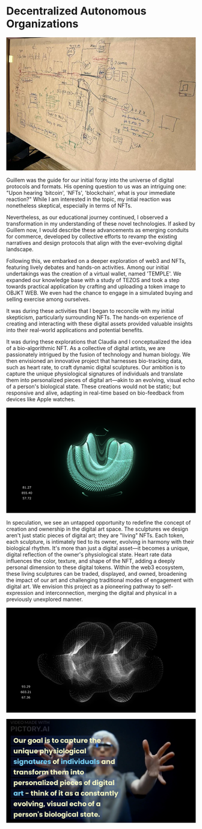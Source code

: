 # Decentralized Autonomous Organizations

![DAO](../images/DAO.jpeg)

Guillem was the guide for our initial foray into the universe of digital protocols and formats. His opening question to us was an intriguing one: "Upon hearing 'bitcoin', 'NFTs', 'blockchain', what is your immediate reaction?" While I am interested in the topic, my intial reaction was nonetheless skeptical, especially in terms of NFTs. 

Nevertheless, as our educational journey continued, I observed a transformation in my understanding of these novel technologies. If asked by Guillem now, I would describe these advancements as emerging conduits for commerce, developed by collective efforts to revamp the existing narratives and design protocols that align with the ever-evolving digital landscape.

Following this, we embarked on a deeper exploration of web3 and NFTs, featuring lively debates and hands-on activities. Among our initial undertakings was the creation of a virtual wallet, named 'TEMPLE'. We expanded our knowledge base with a study of TEZOS and took a step towards practical application by crafting and uploading a token image to OBJKT WEB. We even had the chance to engage in a simulated buying and selling exercise among ourselves.

It was during these activities that I began to reconcile with my initial skepticism, particularly surrounding NFTs. The hands-on experience of creating and interacting with these digital assets provided valuable insights into their real-world applications and potential benefits.

It was during these explorations that Claudia and I conceptualized the idea of a bio-algorithmic NFT. As a collective of digital artists, we are passionately intrigued by the fusion of technology and human biology. We then envisioned an innovative project that harnesses bio-tracking data, such as heart rate, to craft dynamic digital sculptures. Our ambition is to capture the unique physiological signatures of individuals and translate them into personalized pieces of digital art—akin to an evolving, visual echo of a person's biological state. These creations would not be static; but responsive and alive, adapting in real-time based on bio-feedback from devices like Apple watches.

![Art](../images/DataArt1.png)

In speculation, we see an untapped opportunity to redefine the concept of creation and ownership in the digital art space. The sculptures we design aren't just static pieces of digital art; they are "living" NFTs. Each token, each sculpture, is intimately tied to its owner, evolving in harmony with their biological rhythm. It's more than just a digital asset—it becomes a unique, digital reflection of the owner's physiological state. Heart rate data influences the color, texture, and shape of the NFT, adding a deeply personal dimension to these digital tokens. Within the web3 ecosystem, these living sculptures can be traded, displayed, and owned, broadening the impact of our art and challenging traditional modes of engagement with digital art. We envision this project as a pioneering pathway to self-expression and interconnection, merging the digital and physical in a previously unexplored manner.

![Art](../images/DataArt2.png)

[![Video](../images/Video.png)](https://vimeo.com/835598934?share=copy "Collective Inteligence")